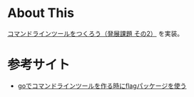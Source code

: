 # About This

[コマンドラインツールをつくろう（発展課題 その2）](https://go-talks.appspot.com/github.com/voyagegroup/talks/2017/treasure-go/intro.slide#19) を実装。

# 参考サイト

* [goでコマンドラインツールを作る時にflagパッケージを使う](http://twinbird-htn.hatenablog.com/entry/2016/05/29/011624)